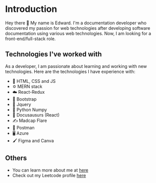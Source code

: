 # Introduction

Hey there 👋 My name is Edward. I'm a documentation developer who discovered my passion for web technologies after developing software documentation using various web technologies. Now, I am looking for a front-end/full-stack role.

## Technologies I've worked with

As a developer, I am passionate about learning and working with new technologies. Here are the technologies I have experience with:

- 📄 HTML, CSS and JS
- ✡️ MERN stack
- ☁️ React-Redux
- 🚀 Bootstrap
- 🔘 Jquery
- 🐍 Python Numpy
- 🐊 Docusausurs (React)
- ✍️ Madcap Flare
- 📩 Postman
- 🖥️ Azure
- 🖌️ Figma and Canva

## Others
- You can learn more about me at [here](https://eo33.github.io/)
- Check out my Leetcode profile [here](https://leetcode.com/eo33/)
